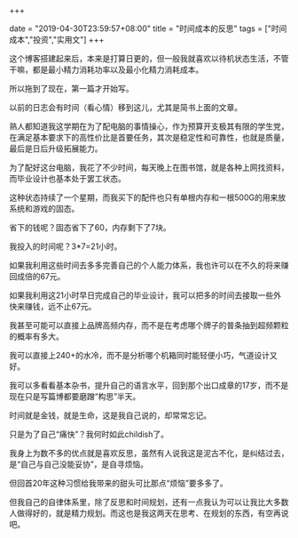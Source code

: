 +++

date = "2019-04-30T23:59:57+08:00"
title = "时间成本的反思"
tags = ["时间成本","投资","实用文"]
+++

这个博客搭建起来后，本来是打算日更的，但一般我就喜欢以待机状态生活，不管干嘛，都是最小精力消耗功率以及最小化精力消耗成本。

所以拖到了现在，第一篇才开始写。

以前的日志会有时间（看心情）移到这儿，尤其是简书上面的文章。

熟人都知道我这学期在为了配电脑的事情操心，作为预算开支极其有限的学生党，在满足基本要求下的高性价比是首要任务，其次是稳定性和可靠性，也就是质量，最后是日后升级拓展能力。

为了配好这台电脑，我花了不少时间，每天晚上在图书馆，就是各种上网找资料，而毕业设计也基本处于罢工状态。

这种状态持续了一个星期，而我买下的配件也只有单根内存和一根500G的用来放系统和游戏的固态。

省下的钱呢？固态省下了60，内存剩下了7块。

我投入的时间呢？3*7=21小时。

如果我利用这些时间去多多完善自己的个人能力体系，我也许可以在不久的将来赚回成倍的67元。
 
如果我利用这21小时早日完成自己的毕业设计，我可以把多的时间去接取一些外快来赚钱，远不止67元。

我甚至可能可以直接上品牌高频内存，而不是在考虑哪个牌子的普条抽到超频颗粒的概率有多大。

我可以直接上240+的水冷，而不是分析哪个机箱同时能轻便小巧，气道设计又好。

我可以多看看基本杂书，提升自己的语言水平，回到那个出口成章的17岁，而不是现在只是写篇博都要磨蹭“构思”半天。

时间就是金钱，就是生命，这是我自己说的，却常常忘记。

只是为了自己“痛快”？我何时如此childish了。

我身上为数不多的优点就是喜欢反思，虽然有人说我这是泥古不化，是纠结过去，是“自己与自己没能妥协”，是自寻烦恼。

但回首20年这种习惯给我带来的甜头可比那点“烦恼”要多多了。

但我自己的自律体系里，除了反思和时间规划，还有一点我认为可以让我比大多数人做得好的，就是精力规划。而这也是我这两天在思考、在规划的东西，有空再说吧。


